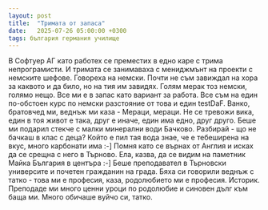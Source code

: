 ```yaml
---
layout: post
title:  "Тримата от запаса"
date:   2025-07-26 05:00:00 +0300
tags: българия германия училище
---
```

В Софтуер АГ като работех се преместих в едно каре с трима непрограмисти.
И тримата се занимаваха с мениджмънт на проекти с немските шефове.
Говореха на немски. Почти не съм завиждал на хора за каквото и да било, но на тия им завидях.
Голям мерак тоз немски, голямо нещо. Все ми е в запас като вариант за работа.
Все съм на един по-обстоен курс по немски разстояние от това и един testDaF.
Ванко, братовчед ми, веднъж ми каза - Мераци, мераци.
Не се тревожи вика, един в тоя живот е така, друг е иначе, един има едно, друг друго.
Беше ми подарил стекче с малки минерални води Бачково. Разбирай - що не бачкаш в клас с деца?
Който е пил тая вода знае, че е тебеширена на вкус, много карбонати има :-]
Помня като се върнах от Англия и исках да се срещна с него в Търново.
Ела, казва, да се видим на паметник Майка България в центъра :-]
Беше преподавател в Търновски университе и почетен гражданин на града.
Бяха си говорили веднъж с татко - това ми е професия, каза, родолюбието ми е професия. Историк.
Преподаде ми много ценни уроци по родолюбие и синовен дълг към баща ми. Много обичаше вуйчо си, татко.